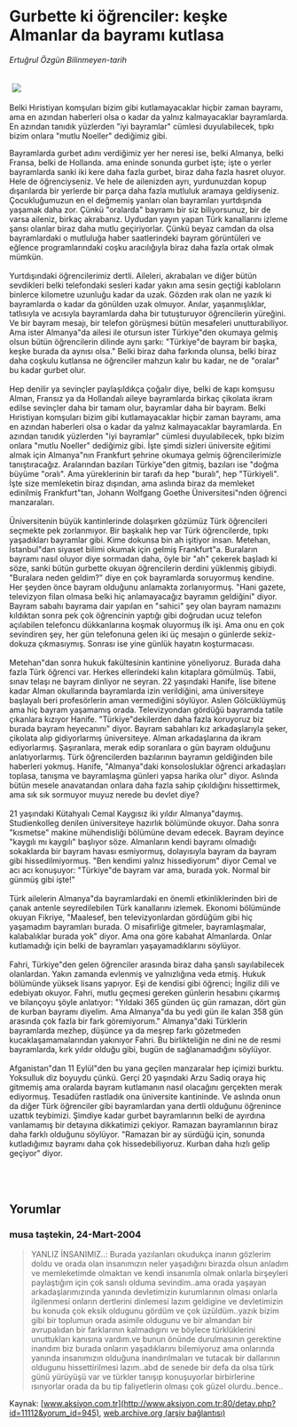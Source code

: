 # Gurbette ki öğrenciler: keşke Almanlar da bayramı kutlasa

*Ertuğrul Özgün Bilinmeyen-tarih*

<div>
 <font>
  <img border="0" height="1" src="/web/20050129112111im_/http://www.aksiyon.com.tr/images/blank.gif"/>
 </font>
 <font class="content">
  <p>
   <img border="0" hspace="5" src="http://web.archive.org/web/20050129112111im_/http://www.aksiyon.com.tr/resim/478/64.jpg" vspace="5"/>
  </p>
 </font>
 <font class="content">
  Belki Hıristiyan komşuları bizim gibi kutlamayacaklar hiçbir zaman bayramı, ama en azından haberleri olsa o kadar da yalnız kalmayacaklar bayramlarda. En azından tanıdık yüzlerden "iyi bayramlar" cümlesi duyulabilecek, tıpkı bizim onlara "mutlu Noeller" dediğimiz gibi.
 </font>
 <br/>
 <p>
  <font class="content">
   Bayramlarda gurbet adını verdiğimiz yer her neresi ise, belki Almanya, belki Fransa, belki de Hollanda. ama eninde sonunda gurbet işte; işte o yerler bayramlarda sanki iki kere daha fazla gurbet, biraz daha fazla hasret oluyor. Hele de öğrenciyseniz. Ve hele de ailenizden ayrı, yurdunuzdan kopup dışarılarda bir yerlerde bir parça daha fazla mutluluk aramaya geldiyseniz. Çocukluğumuzun en el değmemiş yanları olan bayramları yurtdışında yaşamak daha zor. Çünkü "oralarda" bayramı bir siz biliyorsunuz, bir de varsa aileniz, birkaç akrabanız. Uydudan yayın yapan Türk kanallarını izleme şansı olanlar biraz daha mutlu geçiriyorlar. Çünkü beyaz camdan da olsa bayramlardaki o mutluluğa haber saatlerindeki bayram görüntüleri ve eğlence programlarındaki coşku aracılığıyla biraz daha fazla ortak olmak mümkün.
   <br>
    <br>
     Yurtdışındaki öğrencilerimiz dertli. Aileleri, akrabaları ve diğer bütün sevdikleri belki telefondaki sesleri kadar yakın ama sesin geçtiği kabloların binlerce kilometre uzunluğu kadar da uzak. Gözden ırak olan ne yazık ki bayramlarda o kadar da gönülden uzak olmuyor. Anılar, yaşanmışlıklar, tatlısıyla ve acısıyla bayramlarda daha bir tutuşturuyor öğrencilerin yüreğini. Ve bir bayram mesajı, bir telefon görüşmesi bütün mesafeleri unutturabiliyor. Ama ister Almanya"da ailesi ile otursun ister Türkiye"den okumaya gelmiş olsun bütün öğrencilerin dilinde aynı şarkı: "Türkiye"de bayram bir başka, keşke burada da aynısı olsa." Belki biraz daha farkında olunsa, belki biraz daha coşkulu kutlansa ne öğrenciler mahzun kalır bu kadar, ne de "oralar" bu kadar gurbet olur.
     <br>
      <br>
       Hep denilir ya sevinçler paylaşıldıkça çoğalır diye, belki de kapı komşusu Alman, Fransız ya da Hollandalı aileye bayramlarda birkaç çikolata ikram edilse sevinçler daha bir tamam olur, bayramlar daha bir bayram. Belki Hıristiyan komşuları bizim gibi kutlamayacaklar hiçbir zaman bayramı, ama en azından haberleri olsa o kadar da yalnız kalmayacaklar bayramlarda. En azından tanıdık yüzlerden "iyi bayramlar" cümlesi duyulabilecek, tıpkı bizim onlara "mutlu Noeller" dediğimiz gibi. İşte şimdi sizleri üniversite eğitimi almak için Almanya"nın Frankfurt şehrine okumaya gelmiş öğrencilerimizle tanıştıracağız. Aralarından bazıları Türkiye"den gitmiş, bazıları ise "doğma büyüme "oralı". Ama yüreklerinin bir tarafı da hep "buralı", hep "Türkiyeli". İşte size memleketin biraz dışından, ama aslında biraz da memleket edinilmiş Frankfurt"tan, Johann Wolfgang Goethe Üniversitesi"nden öğrenci manzaraları.
       <br/>
       <br/>
       Üniversitenin büyük kantinlerinde dolaşırken gözümüz Türk öğrencileri seçmekte pek zorlanmıyor. Bir başkalık hep var Türk öğrencilerde, tıpkı yaşadıkları bayramlar gibi. Kime dokunsa bin ah işitiyor insan. Metehan, İstanbul"dan siyaset bilimi okumak için gelmiş Frankfurt"a. Buraların bayramı nasıl oluyor diye sormadan daha, öyle bir "ah" çekerek başladı ki söze, sanki bütün gurbette okuyan öğrencilerin derdini yüklenmiş gibiydi. "Buralara neden geldim?" diye en çok bayramlarda soruyormuş kendine. Her şeyden önce bayram olduğunu anlamakta zorlanıyormuş. "Hani gazete, televizyon filan olmasa belki hiç anlamayacağız bayramın geldiğini" diyor. Bayram sabahı bayrama dair yapılan en "sahici" şey olan bayram namazını kıldıktan sonra pek çok öğrencinin yaptığı gibi doğrudan ucuz telefon açılabilen telefoncu dükkanlarına koşmak oluyormuş ilk işi. Ama onu en çok sevindiren şey, her gün telefonuna gelen iki üç mesajın o günlerde sekiz-dokuza çıkmasıymış. Sonrası ise yine günlük hayatın koşturmacası.
       <br/>
       <br/>
       Metehan"dan sonra hukuk fakültesinin kantinine yöneliyoruz. Burada daha fazla Türk öğrenci var. Herkes ellerindeki kalın kitaplara gömülmüş. Tabii, sınav telaşı ne bayram dinliyor ne seyran. 22 yaşındaki Hanife, lise bitene kadar Alman okullarında bayramlarda izin verildiğini, ama üniversiteye başlayalı beri profesörlerin aman vermediğini söylüyor. Aslen Gölcüklüymüş ama hiç bayram yaşamamış orada. Televizyondan gördüğü bayramda tatile çıkanlara kızıyor Hanife. "Türkiye"dekilerden daha fazla koruyoruz biz burada bayram heyecanını" diyor. Bayram sabahları kız arkadaşlarıyla şeker, çikolata alıp gidiyorlarmış üniversiteye. Alman arkadaşlarına da ikram ediyorlarmış. Şaşıranlara, merak edip soranlara o gün bayram olduğunu anlatıyorlarmış. Türk öğrencilerden bazılarının bayramın geldiğinden bile haberleri yokmuş. Hanife, "Almanya"daki konsolosluklar öğrenci arkadaşları toplasa, tanışma ve bayramlaşma günleri yapsa harika olur" diyor. Aslında bütün mesele anavatandan onlara daha fazla sahip çıkıldığını hissettirmek, ama sık sık sormuyor muyuz nerede bu devlet diye?
       <br/>
       <br/>
       21 yaşındaki Kütahyalı Cemal Kaygısız iki yıldır Almanya"daymış. Studienkolleg denilen üniversiteye hazırlık bölümünde okuyor. Daha sonra "kısmetse" makine mühendisliği bölümüne devam edecek. Bayram deyince "kaygılı mı kaygılı" başlıyor söze. Almanların kendi bayramı olmadığı sokaklarda bir bayram havası esmiyormuş, dolayısıyla bayram da bayram gibi hissedilmiyormuş. "Ben kendimi yalnız hissediyorum" diyor Cemal ve acı acı konuşuyor: "Türkiye"de bayram var ama, burada yok. Normal bir günmüş gibi işte!"
       <br/>
       <br/>
       Türk ailelerin Almanya"da bayramlardaki en önemli etkinliklerinden biri de çanak antenle seyredilebilen Türk kanallarını izlemek. Ekonomi bölümünde okuyan Fikriye, "Maalesef, ben televizyonlardan gördüğüm gibi hiç yaşamadım bayramları burada. O misafirliğe gitmeler, bayramlaşmalar, kalabalıklar burada yok" diyor. Ama ona göre kabahat Almanlarda. Onlar kutlamadığı için belki de bayramları yaşayamadıklarını söylüyor.
       <br/>
       <br/>
       Fahri, Türkiye"den gelen öğrenciler arasında biraz daha şanslı sayılabilecek olanlardan. Yakın zamanda evlenmiş ve yalnızlığına veda etmiş. Hukuk bölümünde yüksek lisans yapıyor. Eşi de kendisi gibi öğrenci; İngiliz dili ve edebiyatı okuyor. Fahri, mutlu geçmesi gereken günlerin hesabını çıkarmış ve bilançoyu şöyle anlatıyor: "Yıldaki 365 günden üç gün ramazan, dört gün de kurban bayramı diyelim. Ama Almanya"da bu yedi gün ile kalan 358 gün arasında çok fazla bir fark göremiyorum." Almanya"daki Türklerin bayramlarda mezhep, düşünce ya da meşrep farkı gözetmeden kucaklaşamamalarından yakınıyor Fahri. Bu birlikteliğin ne dini ne de resmi bayramlarda, kırk yıldır olduğu gibi, bugün de sağlanamadığını söylüyor.
       <br/>
       <br/>
       Afganistan"dan 11 Eylül"den bu yana geçilen manzaralar hep içimizi burktu. Yoksulluk diz boyuydu çünkü. Gerçi 20 yaşındaki Arzu Sadiq oraya hiç gitmemiş ama oralarda bayram kutlamanın nasıl olacağını gerçekten merak ediyormuş. Tesadüfen rastladık ona üniversite kantininde. Ve aslında onun da diğer Türk öğrenciler gibi bayramlardan yana dertli olduğunu öğrenince uzattık teybimizi. Şimdiye kadar gurbet bayramlarının belki de ayırdına varılamamış bir detayına dikkatimizi çekiyor. Ramazan bayramlarının biraz daha farklı olduğunu söylüyor. "Ramazan bir ay sürdüğü için, sonunda kutladığımız bayramı daha çok hissedebiliyoruz. Kurban daha hızlı gelip geçiyor" diyor.
      </br>
     </br>
    </br>
   </br>
  </font>
 </p>
</div>


## Yorumlar

### musa taştekin, 24-Mart-2004
> YANLIZ İNSANIMIZ..: 
> Burada yazılanları okudukça inanın gözlerim doldu ve orada olan insanımızın neler yaşadığını birazda olsun anladım ve memleketimde olmaktan ve kendi insanımla olmak onlarla birşeyleri paylaştığım için çok sanslı olduma sevindim..ama orada yaşayan arkadaşlarımızında yanında devletimizin kurumlarının olması onlarla ilgilenmesi onların dertlerini dinlemesi lazım geldigine ve devletimizin bu konuda çok eksik oldugunu gördüm ve çok üzüldüm..yazık bizim gibi bir toplumun orada asimile oldugunu ve bir almandan bir avrupalıdan bir farklarının kalmadıgını ve böylece türklüklerini unuttukları kanısına vardım.ve bunun önünde durulmasının gerektine inandım biz burada onların yaşadıklarını bilemiyoruz ama onlarında yanında insanımızın olduğuna inandırılmaları ve tutacak bir dallarının oldugunu hissettirilmesi lazım..abd de senede bir defa da olsa türk günü yürüyüşü var ve türkler tanışıp konuşuyorlar birbirlerine ısınyorlar orada da bu tip faliyetlerin olması çok güzel olurdu..bence..

Kaynak: [www.aksiyon.com.tr](http://www.aksiyon.com.tr:80/detay.php?id=11112&yorum_id=945), [web.archive.org (arşiv bağlantısı)](http://web.archive.org/web/20050129112111/http://www.aksiyon.com.tr:80/detay.php?id=11112&yorum_id=945)

